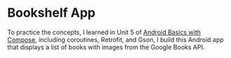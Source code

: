 # Bookshelf App

To practice the concepts, I learned in Unit 5 of [Android Basics with Compose](https://developer.android.com/courses/android-basics-compose/course), including coroutines, Retrofit, and Gson, I build this Android app that displays a list of books with images from the Google Books API.


